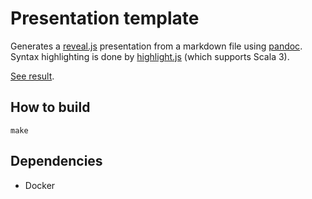 # Presentation template

Generates a [reveal.js](https://revealjs.com) presentation from a markdown file using [pandoc](http://pandoc.org). Syntax highlighting is done by [highlight.js](https://highlightjs.org) (which supports Scala 3).

[See result](https://mbovel.github.io/presentation-template/presentation.html).

## How to build

```
make
```

## Dependencies

- Docker
